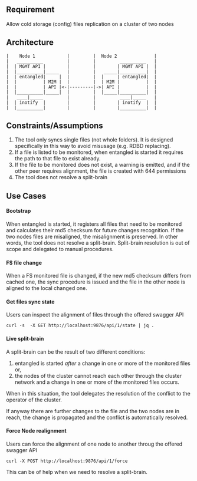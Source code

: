 Requirement
-----------

Allow cold storage (config) files replication on a cluster of two nodes

Architecture
------------

    |    Node 1            |         |  Node 2              |
    |   __________         |         |         __________   |
    |  | MGMT API |        |         |        | MGMT API |  |
    |  |__________|_____   |         |   _____|__________|  |
    |  | entangled|     |  |         |  |     | entangled|  |
    |  |          | M2M |  |         |  | M2M |          |  |
    |  |          | API |<-|---------|->| API |          |  |
    |  |__________|_____|  |         |  |_____|__________|  |
    |   ____|_____         |         |         ____|_____   |
    |  | inotify  |        |         |        | inotify  |  |
    |  |__________|        |         |        |__________|  |

Constraints/Assumptions
-----------------------

1. The tool only syncs single files (not whole folders). 
It is designed specifically in this way to avoid misusage (e.g. RDBD replacing).
2. If a file is listed to be monitored, when entangled is started it requires the path to that file to exist already.
3. If the file to be monitored does not exist, a warning is emitted, and if the other peer requires alignment, the file is created with 644 permissions
4. The tool does not resolve a split-brain

Use Cases
---------

#### Bootstrap

When entangled is started, it registers all files that need to be monitored and calculates their md5 checksum for future changes recognition.
If the two nodes files are misaligned, the misalignment is preserved. In other words, the tool does not resolve a split-brain.
Split-brain resolution is out of scope and delegated to manual procedures.

#### FS file change

When a FS monitored file is changed, if the new md5 checksum differs from cached one, the sync procedure is issued and the file in the other node is aligned to the
local changed one.

#### Get files sync state

Users can inspect the alignment of files through the offered swagger API

    curl -s  -X GET http://localhost:9876/api/1/state | jq .

#### Live split-brain

A split-brain can be the result of two different conditions:

1. entangled is started *after* a change in one or more of the monitored files or,
2. the nodes of the cluster cannot reach each other through the cluster network and a change in one or more of the monitored files occurs.

When in this situation, the tool delegates the resolution of the conflict to the operator of the cluster. 

If anyway there are further changes to the file and the two nodes are in reach, the change is propagated and the conflict is automatically resolved.

#### Force Node realignment

Users can force the alignment of one node to another throug the offered swagger API

    curl -X POST http://localhost:9876/api/1/force

This can be of help when we need to resolve a split-brain.